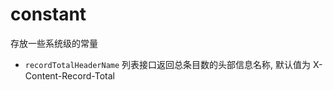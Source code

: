 # constant

<pre>存放一些系统级的常量</pre>

* `recordTotalHeaderName` 列表接口返回总条目数的头部信息名称, 默认值为 X-Content-Record-Total
